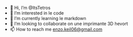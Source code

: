 - 👋 Hi, I’m @ItsTetros
- 👀 I’m interested in le code
- 🌱 I’m currently learning  le markdown
- 💞️ I’m looking to collaborate on  une imprimante 3D hevort
- 📫 How to reach me enzo.keil06@gmail.com

<!---
ItsTetros/ItsTetros is a ✨ special ✨ repository because its `README.md` (this file) appears on your GitHub profile.
You can click the Preview link to take a look at your changes.
--->
